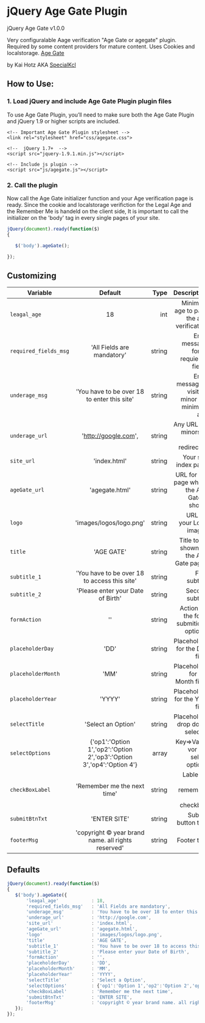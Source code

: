 # jQuery Age Gate Plugin

 jQuery Age Gate v1.0.0

Very configuralable Aage verification "Age Gate or agegate" plugin. 
Required by some content providers for mature content.
Uses Cookies and localstorage.
[Age Gate](https://github.com/SpecialKcl/jQuery-Age-Gate-Plugin)

 by Kai Hotz AKA [SpecialKcl](https://github.com/SpecialKcl) 

## How to Use:

### 1. Load jQuery and include Age Gate Plugin plugin files

To use Age Gate Plugin, you’ll need to make sure both the Age Gate Plugin and jQuery 1.9 or higher scripts are included.

```htnml
<!-- Important Age Gate Plugin stylesheet -->
<link rel="stylesheet" href="css/agegate.css">

<!--  jQuery 1.7+  -->
<script src="jquery-1.9.1.min.js"></script>
 
<!-- Include js plugin -->
<script src="js/agegate.js"></script>
```


### 2. Call the plugin

Now call the Age Gate initializer function and your Age verification page is ready.
Since the cookie and localstorage verifiction for the Legal Age and the Remember Me is handeld on the client side,
It is important to call the initializer on the 'body' tag  in every single pages of your site.

```javascript
jQuery(document).ready(function($)
{

   $('body').ageGate();

});
```

## Customizing

| Variable              | Default                                                               | Type   | Description                                      |
| --------------------- |:---------------------------------------------------------------------:| ------:| ------------------------------------------------:|
| `leagal_age`          | 18                                                                    | int    | Minimum age to pass the age verification         |
| `required_fields_msg` | 'All Fields are mandatory'                                            | string | Error message for all requiered fields           |
| `underage_msg`        | 'You have to be over 18 to enter this site'                           | string | Error message if visitor i minor the minimum age |
| `underage_url`        | 'http://google.com',                                                  | string | Any URL for minors to be redirected              |
| `site_url`            | 'index.html'                                                          | string | Your site index page                             |
| `ageGate_url`         | 'agegate.html'                                                        | string | URL for the page where the Age Gate is shown     |
| `logo`                | 'images/logos/logo.png'                                               | string | URL for your Logo images                         |
| `title`               | 'AGE GATE'                                                            | string | Title to be shown on the Age Gate pages          |
| `subtitle_1`          | 'You have to be over 18 to access this site'                          | string | First subtitle                                   |
| `subtitle_2`          | 'Please enter your Date of Birth'                                     | string | Second subtitle                                  |
| `formAction`          | ''                                                                    | string | Action for the form submition , optional         |
| `placeholderDay`      | 'DD'                                                                  | string | Placeholder for the Day field                    |
| `placeholderMonth`    | 'MM'                                                                  | string | Placeholder for the Month field                  |
| `placeholderYear`     | 'YYYY'                                                                | string | Placeholder for the Year field                   |
| `selectTitle`         | 'Select an Option'                                                    | string | Placeholder drop down selecter                   |
| `selectOptions`       | {'op1':'Option 1','op2':'Option 2','op3':'Option 3','op4':'Option 4'} | array  | Key=>Value vor the select options                |
| `checkBoxLabel`       | 'Remember me the next time'                                           | string | Lable for the remember me checkbox               |
| `submitBtnTxt`        | 'ENTER SITE'                                                          | string | Submit button text                               |
| `footerMsg`           | 'copyright © year brand name. all rights reserved'                    | string | Footer text                                      |


## Defaults

```javascript
jQuery(document).ready(function($)
{
   $('body').ageGate({
       'leagal_age'            : 18,
       'required_fields_msg'   : 'All Fields are mandatory',
       'underage_msg'          : 'You have to be over 18 to enter this site', 
       'underage_url'          : 'http://google.com', 
       'site_url'              : 'index.html',
       'ageGate_url'           : 'agegate.html',
       'logo'                  : 'images/logos/logo.png', 
       'title'                 : 'AGE GATE', 
       'subtitle_1'            : 'You have to be over 18 to access this site', 
       'subtitle_2'            : 'Please enter your Date of Birth', 
       'formAction'            : '',
       'placeholderDay'        : 'DD',
       'placeholderMonth'      : 'MM',
       'placeholderYear'       : 'YYYY',
       'selectTitle'           : 'Select a Option',
       'selectOptions'         : {'op1':'Option 1','op2':'Option 2','op3':'Option 3','op4':'Option 4'},
       'checkBoxLabel'         : 'Remember me the next time',
       'submitBtnTxt'          : 'ENTER SITE',
       'footerMsg'             : 'copyright © year brand name. all rights reserved', //Footer text
   });
});
```

